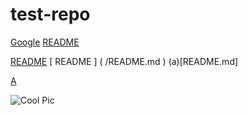 # test-repo
<a href="https://google.com">Google</a>
<a href="/README.md">README</a>

[README](README.md)
  [ README ]  (  /README.md )
(a)[README.md]


[A](../../../../../..)

![Cool Pic](pexels-uğurcan-özmen-8090526.jpg)

